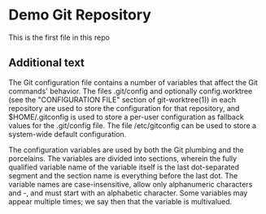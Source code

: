 # Demo Git Repository

This is the first file in this repo

## Additional text
The Git configuration file contains a number of variables that affect the Git commands' behavior. The files .git/config and optionally config.worktree (see the "CONFIGURATION FILE" section of git-worktree(1)) in each repository are used to store the configuration for that repository, and $HOME/.gitconfig is used to store a per-user configuration as fallback values for the .git/config file. The file /etc/gitconfig can be used to store a system-wide default configuration.

The configuration variables are used by both the Git plumbing and the porcelains. The variables are divided into sections, wherein the fully qualified variable name of the variable itself is the last dot-separated segment and the section name is everything before the last dot. The variable names are case-insensitive, allow only alphanumeric characters and -, and must start with an alphabetic character. Some variables may appear multiple times; we say then that the variable is multivalued.
